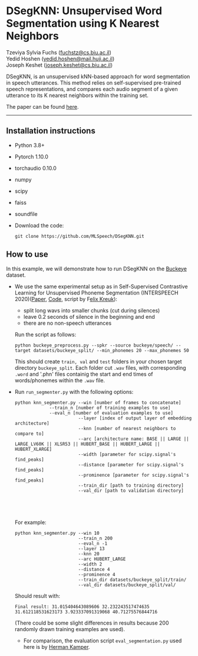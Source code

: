 # DSegKNN: Unsupervised Word Segmentation using K Nearest Neighbors

Tzeviya Sylvia Fuchs (fuchstz@cs.biu.ac.il) \
Yedid Hoshen (yedid.hoshen@mail.huji.ac.il) \
Joseph Keshet (joseph.keshet@cs.biu.ac.il)             

DSegKNN, is an unsupervised kNN-based approach for word segmentation in speech utterances. This method relies on self-supervised pre-trained speech representations, and compares each audio segment of a given utterance to its K nearest neighbors within the training set. 


The paper can be found [here](https://arxiv.org/pdf/2204.13094.pdf). 


------


## Installation instructions

- Python 3.8+ 

- Pytorch 1.10.0

- torchaudio 0.10.0

- numpy

- scipy

- faiss

- soundfile

- Download the code:
    ```
    git clone https://github.com/MLSpeech/DSegKNN.git
    ```


## How to use

In this example, we will demonstrate how to run DSegKNN on the [Buckeye]() dataset. 

- We use the same experimental setup as in Self-Supervised Contrastive Learning for Unsupervised Phoneme Segmentation (INTERSPEECH 2020)([Paper](https://arxiv.org/pdf/2007.13465.pdf), [Code](https://github.com/felixkreuk/UnsupSeg), script by F[elix Kreuk](https://felixkreuk.github.io/)):

	 - split long wavs into smaller chunks (cut during silences)
	 - leave 0.2 seconds of silence in the beginning and end
	 - there are no non-speech utterances
 
	Run the script as follows:

	```python buckeye_preprocess.py --spkr --source buckeye/speech/ --target datasets/buckeye_split/ --min_phonemes 20 --max_phonemes 50```

	This should create `train, val` and `test` folders in your chosen target directory `buckeye_split`. Each folder cut `.wav` files, with corresponding `.word` and '.phn' files containig the start and end times of words/phonemes within the `.wav` file.


- Run ```run_segmenter.py``` with the following options:

	```
	python knn_segmenter.py --win [number of frames to concatenate]
				 --train_n [number of training examples to use] 
				 --eval_n [number of evaluation examples to use]
							--layer [index of output layer of embedding architecture]
							--knn [number of nearest neighbors to compare to]
							--arc [architecture name: BASE || LARGE || LARGE_LV60K || XLSR53 || HUBERT_BASE || HUBERT_LARGE || HUBERT_XLARGE]
							--width [parameter for scipy.signal's find_peaks]
							--distance [parameter for scipy.signal's find_peaks]
							--prominence [parameter for scipy.signal's find_peaks]
							--train_dir [path to training directory]
							--val_dir [path to validation directory]
							
							
							
							
	```
	
	For example:

	```
	python knn_segmenter.py --win 10
							--train_n 200
							--eval_n -1
							--layer 13
							--knn 20
							--arc HUBERT_LARGE
							--width 2
							--distance 4
							--prominence 4
							--train_dir datasets/buckeye_split/train/
							--val_dir datasets/buckeye_split/val/

	```

	Should result with:

	```
	Final result: 31.015404643089606 32.232243517474635 31.612118531623173 3.923337091319068 40.71275576844716
	```

	(There could be some slight differences in results because 200 randomly drawn training examples are used).

	- For comparison, the evaluation script ```eval_segmentation.py``` used here is by [Herman Kamper](https://github.com/kamperh/vqwordseg/blob/main/eval_segmentation.py).

